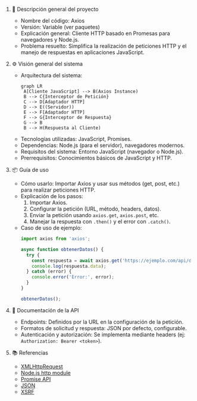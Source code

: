 1. 📄 Descripción general del proyecto
   - Nombre del código: Axios
   - Versión: Variable (ver paquetes)
   - Explicación general: Cliente HTTP basado en Promesas para navegadores y Node.js.
   - Problema resuelto: Simplifica la realización de peticiones HTTP y el manejo de respuestas en aplicaciones JavaScript.

2. ⚙️ Visión general del sistema
   - Arquitectura del sistema:
     ```mermaid
     graph LR
      A[Cliente JavaScript] --> B(Axios Instance)
      B --> C{Interceptor de Petición}
      C --> D[Adaptador HTTP]
      D --> E((Servidor))
      E --> F[Adaptador HTTP]
      F --> G{Interceptor de Respuesta}
      G --> B
      B --> H(Respuesta al Cliente)
     ```
   - Tecnologías utilizadas: JavaScript, Promises.
   - Dependencias: Node.js (para el servidor), navegadores modernos.
   - Requisitos del sistema: Entorno JavaScript (navegador o Node.js).
   - Prerrequisitos: Conocimientos básicos de JavaScript y HTTP.

3. 📦 Guía de uso
   - Cómo usarlo: Importar Axios y usar sus métodos (get, post, etc.) para realizar peticiones HTTP.
   - Explicación de los pasos:
     1.  Importar Axios.
     2.  Configurar la petición (URL, método, headers, datos).
     3.  Enviar la petición usando `axios.get`, `axios.post`, etc.
     4.  Manejar la respuesta con `.then()` y el error con `.catch()`.
   - Caso de uso de ejemplo:
     ```javascript
     import axios from 'axios';

     async function obtenerDatos() {
       try {
         const respuesta = await axios.get('https://ejemplo.com/api/datos');
         console.log(respuesta.data);
       } catch (error) {
         console.error('Error:', error);
       }
     }

     obtenerDatos();
     ```

4. 🔐 Documentación de la API
   - Endpoints: Definidos por la URL en la configuración de la petición.
   - Formatos de solicitud y respuesta: JSON por defecto, configurable.
   - Autenticación y autorización: Se implementa mediante headers (ej: `Authorization: Bearer <token>`).

5. 📚 Referencias
   - [XMLHttpRequest](https://developer.mozilla.org/en-US/docs/Web/API/XMLHttpRequest)
   - [Node.js http module](https://nodejs.org/api/http.html)
   - [Promise API](https://developer.mozilla.org/en-US/docs/Web/JavaScript/Reference/Global_Objects/Promise)
   - [JSON](https://www.json.org/json-en.html)
   - [XSRF](https://en.wikipedia.org/wiki/Cross-site_request_forgery)
